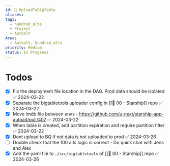 ```yaml
---
id: 🎯 UploadToBigTable
aliases: 
tags:
  - hundred_alts
  - Project
  - Autoalt
Area:
  - Autoalt, hundred_alts
priority: Medium
status: In Progress
---
```

# Todos
- [x] Fix the deployment file location in the DAG. Prod data should be isolated ✅ 2024-03-22
- [x] Separate the bigtabletools uploader config in [[🕎 00 - Starship]] repo ✅ 2024-03-22
- [x] Move lmdb file between envs - https://github.com/u-next/starship-app-autoalt/pull/407 ✅ 2024-03-22
- [x] When table is created, add partition expiration and require partition filter ✅ 2024-03-22
- [x] Dont upload to BQ if not data is not uploaded to prod ✅ 2024-03-26
- [ ] Double check that the 100 alts logic is correct - Do quick chat with Jens and Alex
- [x] Add the yaml file to `./src/bigtabletools` of [[🕎 00 - Starship]] repo ✅ 2024-03-26